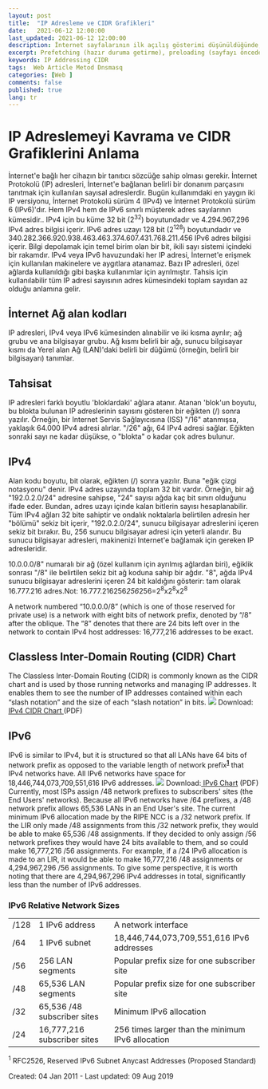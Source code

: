 ```yaml
---
layout: post
title:  "IP Adresleme ve CIDR Grafikleri"
date:   2021-06-12 12:00:00
last_updated: 2021-06-12 12:00:00
description: İnternet sayfalarının ilk açılış gösterimi düşünüldüğünde, sayfanın daha hızlı yüklenmesi ve kullanıcıların hedeflerini olabildiğince çabuk tamamlaması için (İnternet) metin sunucuda birleştirme, küçültme, önbelleğe alma veya gzipleme gibi şeyler düşünürüz. 
excerpt: Prefetching (hazır duruma getirme), preloading (sayfayı önceden yükleme), prerendering (sayfayı önceden oluşturma)
keywords: IP Addressing CIDR
tags:  Web Article Metod Dnsmasq
categories: [Web ]
comments: false
published: true
lang: tr
---
```


# **IP Adreslemeyi Kavrama ve CIDR Grafiklerini Anlama** 
 
İnternet'e bağlı her cihazın bir tanıtıcı sözcüğe sahip olması gerekir. İnternet Protokolü (IP) adresleri, İnternet'e bağlanan belirli bir donanım parçasını tanıtmak için kullanılan sayısal adreslerdir.
Bugün kullanımdaki en yaygın iki IP versiyonu, İnternet Protokolü sürüm 4 (IPv4) ve İnternet Protokolü sürüm 6 (IPv6)'dır. Hem IPv4 hem de IPv6 sınırlı müşterek adres sayılarının kümesidir..
IPv4 için bu küme 32 bit (2<sup>32</sup>) boyutundadır ve 4.294.967,296 IPv4 adres bilgisi içerir. IPv6 adres uzayı 128 bit (2<sup>128</sup>) boyutundadır ve 340.282.366.920.938.463.463.374.607.431.768.211.456 IPv6 adres bilgisi içerir.
Bilgi depolamak için temel birim olan bir bit, ikili sayı sistemi içindeki bir rakamdır.
IPv4 veya IPv6 havuzundaki her IP adresi, İnternet'e erişmek için kullanılan makinelere ve aygıtlara atanamaz. Bazı IP adresleri, özel ağlarda kullanıldığı gibi başka kullanımlar için ayrılmıştır. Tahsis için kullanılabilir tüm IP adresi sayısının adres kümesindeki toplam sayıdan az olduğu anlamına gelir.

## **İnternet Ağ alan kodları** 


IP adresleri, IPv4 veya IPv6 kümesinden alınabilir ve iki kısma ayrılır; ağ grubu ve ana bilgisayar grubu. Ağ kısmı belirli bir ağı, sunucu bilgisayar kısmı da Yerel alan Ağ (LAN)'daki belirli bir düğümü (örneğin, belirli bir bilgisayarı) tanımlar.

## **Tahsisat**

IP adresleri farklı boyutlu 'bloklardaki' ağlara atanır. Atanan 'blok'un boyutu, bu blokta bulunan IP adreslerinin sayısını gösteren bir eğikten (/) sonra yazılır. Örneğin, bir Internet Servis Sağlayıcısına (ISS) "/16" atanmışsa, yaklaşık 64.000 IPv4 adresi alırlar. "/26" ağı, 64 IPv4 adresi sağlar. Eğikten sonraki sayı ne kadar düşükse, o "blokta" o kadar çok adres bulunur.

## **IPv4**


Alan kodu boyutu, bit olarak, eğikten (/) sonra yazılır. Buna "eğik çizgi notasyonu" denir. IPv4 adres uzayında toplam 32 bit vardır. Örneğin, bir ağ "192.0.2.0/24" adresine sahipse, "24" sayısı ağda kaç bit sınırı olduğunu ifade eder. Bundan, adres uzayı içinde kalan bitlerin sayısı hesaplanabilir. Tüm IPv4 ağları 32 bite sahiptir ve ondalık noktalarla belirtilen adresin her "bölümü" sekiz bit içerir, "192.0.2.0/24", sunucu bilgisayar adreslerini içeren sekiz bit bırakır. Bu, 256 sunucu bilgisayar adresi için yeterli alandır. Bu sunucu bilgisayar adresleri, makinenizi Internet'e bağlamak için gereken IP adresleridir.

10.0.0.0/8" numaralı bir ağ (özel kullanım için ayrılmış ağlardan biri), eğiklik sonrası "/8" ile belirtilen sekiz bit ağ koduna sahip bir ağdır. "8", ağda IPv4 sunucu bilgisayar adreslerini içeren 24 bit kaldığını gösterir: tam olarak 16.777.216 adres.Not: 16.777.216256*256*256=2<sup>8</sup>x2<sup>8</sup>x2<sup>8</sup>

A network numbered &ldquo;10.0.0.0/8&rdquo; (which is one of those reserved for private use) is a network with eight bits of network prefix, denoted by &ldquo;/8&rdquo; after the oblique. The &ldquo;8&rdquo; denotes that there are 24 bits left over in the network to contain IPv4 host addresses: 16,777,216 addresses to be exact.

## **Classless Inter-Domain Routing (CIDR) Chart**
The Classless Inter-Domain Routing (CIDR) is commonly known as the CIDR chart and is used by those running networks and managing IP addresses. It enables them to see the number of IP addresses contained within each &ldquo;slash notation&rdquo; and the size of each &ldquo;slash notation&rdquo; in bits.
<img src="https://www.ripe.net/images/IPv4CIDRChart_2015.jpg"/>
Download: <a href="https://www.ripe.net/about-us/press-centre/IPv4CIDRChart_2015.pdf">IPv4 CIDR Chart </a>(PDF)
## **IPv6**
IPv6 is similar to IPv4, but it is structured so that all LANs have 64 bits of network prefix as opposed to the variable length of network prefix<sup><a href="#1"><strong>1</strong></a></sup> that IPv4 networks have. All IPv6 networks have space for 18,446,744,073,709,551,616 IPv6 addresses.
<img src="https://www.ripe.net/about-us/press-centre/IPv6Chart_2015.png"/>
Download:<a href="https://www.ripe.net/about-us/press-centre/ipv6-chart_2015.pdf"> IPv6 Chart</a> (PDF)
Currently, most ISPs assign /48 network prefixes to subscribers' sites (the End Users' networks). Because all IPv6 networks have /64 prefixes, a /48 network prefix allows 65,536 LANs in an End User's site.
The current minimum IPv6 allocation made by the RIPE NCC is a /32 network prefix. If the LIR only made /48 assignments from this /32 network prefix, they would be able to make 65,536 /48 assignments. If they decided to only assign /56 network prefixes they would have 24 bits available to them, and so could make 16,777,216 /56 assignments.
For example, if a /24 IPv6 allocation is made to an LIR, it would be able to make 16,777,216 /48 assignments or 4,294,967,296 /56 assignments.
To give some perspective, it is worth noting that there are 4,294,967,296 IPv4 addresses in total, significantly less than the number of IPv6 addresses.
<h3>IPv6 Relative Network Sizes</h3>
<table>
<tbody>
<tr>
<td>
/128</div>
</td>
<td>
1 IPv6 address</div>
</td>
<td>
A network interface</div>
</td>
</tr>
<tr>
<td>
/64</div>
</td>
<td>
1 IPv6 subnet</div>
</td>
<td>
18,446,744,073,709,551,616 IPv6 addresses</div>
</td>
</tr>
<tr>
<td>
/56</div>
</td>
<td>
256 LAN segments</div>
</td>
<td>
Popular prefix size for one subscriber site</div>
</td>
</tr>
<tr>
<td>
/48</div>
</td>
<td>
65,536 LAN segments</div>
</td>
<td>
Popular prefix size for one subscriber site</div>
</td>
</tr>
<tr>
<td>
/32</div>
</td>
<td>
65,536 /48 subscriber sites</div>
</td>
<td>
Minimum IPv6 allocation</div>
</td>
</tr>
<tr>
<td>
/24</div>
</td>
<td>
16,777,216 subscriber sites</div>
</td>
<td>
256 times larger than the minimum IPv6 allocation</div>
</td>
</tr>
</tbody>
</table>
<sup>1</sup> RFC2526, Reserved IPv6 Subnet Anycast Addresses (Proposed Standard)
</div>

Created: 04 Jan 2011 - Last updated: 09 Aug 2019</div>
</div>
